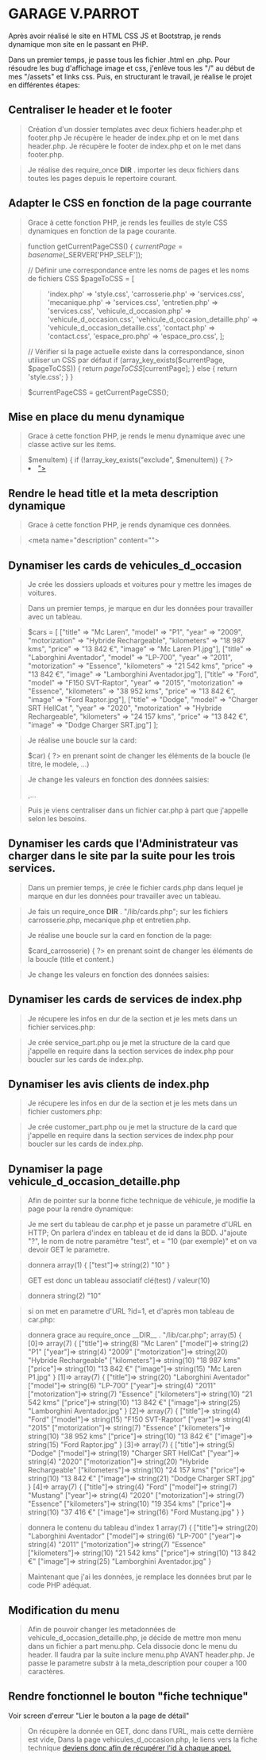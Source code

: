 # GARAGE V.PARROT

Après avoir réalisé le site en HTML CSS JS et Bootstrap, je rends dynamique mon site en le passant en PHP.

Dans un premier temps, je passe tous les fichier .html en .php.
Pour résoudre les bug d'affichage image et css, j'enlève tous les "/" au début de mes "/assets" et links css.
Puis, en structurant le travail, je réalise le projet en différentes étapes:

## Centraliser le header et le footer

> Création d'un dossier templates avec deux fichiers header.php et footer.php
> Je récupère le header de index.php et on le met dans header.php.
> Je récupère le footer de index.php et on le met dans footer.php.

> Je réalise des require_once **DIR** . importer les deux fichiers dans toutes les pages depuis le repertoire courant.

## Adapter le CSS en fonction de la page courrante

> Grace à cette fonction PHP, je rends les feuilles de style CSS dynamiques en fonction de la page courante.

> function getCurrentPageCSS()
> {
> $currentPage = basename($\_SERVER['PHP_SELF']);
>
> // Définir une correspondance entre les noms de pages et les noms de fichiers CSS
> $pageToCSS = [
>
> > 'index.php' => 'style.css',
> > 'carrosserie.php' => 'services.css',
> > 'mecanique.php' => 'services.css',
> > 'entretien.php' => 'services.css',
> > 'vehicule_d_occasion.php' => 'vehicule_d_occasion.css',
> > 'vehicule_d_occasion_detaille.php' => 'vehicule_d_occasion_detaille.css',
> > 'contact.php' => 'contact.css',
> > 'espace_pro.php' => 'espace_pro.css',
> > ];
>
> // Vérifier si la page actuelle existe dans la correspondance, sinon utiliser un CSS par défaut
> if (array_key_exists($currentPage, $pageToCSS)) {
>        return $pageToCSS[$currentPage];
> } else {
> return 'style.css';
> }
> }

> $currentPageCSS = getCurrentPageCSS();

## Mise en place du menu dynamique

> Grace à cette fonction PHP, je rends le menu dynamique avec une classe active sur les items.

> <?php foreach ($mainMenu as $key => $menuItem) {
>   if (!array_key_exists("exclude", $menuItem)) {
>   ?>
>   <li class="nav-item"><a href="<?= $key; ?>"
>   class="nav-link h2-h5 Red1 text-center
>   <?php if ($key === $currentPage) {
>   echo "active";
>  }
>   ?>"><?= $menuItem["menu_title"]; ?></a>
>   </li>
>   <?php }
>   } ?>

## Rendre le head title et la meta description dynamique

> Grace à cette fonction PHP, je rends dynamique ces données.

>    <title>
>        <?= $mainMenu[$currentPage]["head_title"]; ?>
>    </title>

>   <meta name="description" content="<?= $mainMenu[$currentPage]["meta_description"]; ?>">

## Dynamiser les cards de vehicules_d_occasion

> Je crée les dossiers uploads et voitures pour y mettre les images de voitures.

> Dans un premier temps, je marque en dur les données pour travailler avec un tableau.

> $cars = [
> ["title" => "Mc Laren", "model" => "P1", "year" => "2009", "motorization" => "Hybride Rechargeable", "kilometers" => "18 987 kms", "price" => "13 842 €", "image" => "Mc Laren P1.jpg"],
> ["title" => "Laborghini Aventador", "model" => "LP-700", "year" => "2011", "motorization" => "Essence", "kilometers" => "21 542 kms", "price" => "13 842 €", "image" => "Lamborghini Aventador.jpg"],
> ["title" => "Ford", "model" => "F150 SVT-Raptor", "year" => "2015", "motorization" => "Essence", "kilometers" => "38 952 kms", "price" => "13 842 €", "image" => "Ford Raptor.jpg"],
> ["title" => "Dodge", "model" => "Charger SRT HellCat ", "year" => "2020", "motorization" => "Hybride Rechargeable", "kilometers" => "24 157 kms", "price" => "13 842 €", "image" => "Dodge Charger SRT.jpg"]
> ];

> Je réalise une boucle sur la card:
>
> <?php foreach ($cars as $key => $car) { ?> en prenant soint de changer les éléments de la boucle (le titre, le modele, ...)

> Je change les valeurs en fonction des données saisies:
>
> <?= $car["title"] ?>
> <?= $car["model"] ?>
> <?= $car["year"] ?>,...

> Puis je viens centraliser dans un fichier car.php à part que j'appelle selon les besoins.

## Dynamiser les cards que l'Administrateur vas charger dans le site par la suite pour les trois services.

> Dans un premier temps, je crée le fichier cards.php dans lequel je marque en dur les données pour travailler avec un tableau.

> Je fais un require_once **DIR** . "/lib/cards.php"; sur les fichiers carrosserie.php, mecanique.php et entretien.php.

> Je réalise une boucle sur la card en fonction de la page:
>
> <?php foreach ($cards_carrosserie as $key => $card_carrosserie) { ?> en prenant soint de changer les éléments de la boucle (title et content.)

> Je change les valeurs en fonction des données saisies:
>
> <?= $card_carrosserie["title"] ?>
> <?= $card_carrosserie["content"] ?>

## Dynamiser les cards de services de index.php

> Je récupere les infos en dur de la section et je les mets dans un fichier services.php:

> Je crée service_part.php ou je met la structure de la card que j'appelle en require dans la section services de index.php pour boucler sur les cards de index.php.

## Dynamiser les avis clients de index.php

> Je récupere les infos en dur de la section et je les mets dans un fichier customers.php:

> Je crée customer_part.php ou je met la structure de la card que j'appelle en require dans la section services de index.php pour boucler sur les cards de index.php.

## Dynamiser la page vehicule_d_occasion_detaille.php

> Afin de pointer sur la bonne fiche technique de véhicule, je modifie la page pour la rendre dynamique:

> Je me sert du tableau de car.php et je passe un parametre d'URL en HTTP;
> On parlera d'index en tableau et de id dans la BDD.
> J"ajoute "?", le nom de notre paramètre "test", et = "10 (par exemple)" et on va devoir GET le parametre.

> <?php var_dump($_GET); ?> donnera array(1) { ["test"]=> string(2) "10" }
>
> GET est donc un tableau associatif clé(test) / valeur(10)

> <?php var_dump($_GET["test"]); ?> donnera string(2) "10"

> si on met en parametre d'URL ?id=1, et d'après mon tableau de car.php:

> <?php var_dump($cars); ?> donnera grace au require_once __DIR__ . "/lib/car.php"; array(5) { [0]=> array(7) { ["title"]=> string(8) "Mc Laren" ["model"]=> string(2) "P1" ["year"]=> string(4) "2009" ["motorization"]=> string(20) "Hybride Rechargeable" ["kilometers"]=> string(10) "18 987 kms" ["price"]=> string(10) "13 842 €" ["image"]=> string(15) "Mc Laren P1.jpg" } [1]=> array(7) { ["title"]=> string(20) "Laborghini Aventador" ["model"]=> string(6) "LP-700" ["year"]=> string(4) "2011" ["motorization"]=> string(7) "Essence" ["kilometers"]=> string(10) "21 542 kms" ["price"]=> string(10) "13 842 €" ["image"]=> string(25) "Lamborghini Aventador.jpg" } [2]=> array(7) { ["title"]=> string(4) "Ford" ["model"]=> string(15) "F150 SVT-Raptor" ["year"]=> string(4) "2015" ["motorization"]=> string(7) "Essence" ["kilometers"]=> string(10) "38 952 kms" ["price"]=> string(10) "13 842 €" ["image"]=> string(15) "Ford Raptor.jpg" } [3]=> array(7) { ["title"]=> string(5) "Dodge" ["model"]=> string(19) "Charger SRT HellCat" ["year"]=> string(4) "2020" ["motorization"]=> string(20) "Hybride Rechargeable" ["kilometers"]=> string(10) "24 157 kms" ["price"]=> string(10) "13 842 €" ["image"]=> string(21) "Dodge Charger SRT.jpg" } [4]=> array(7) { ["title"]=> string(4) "Ford" ["model"]=> string(7) "Mustang" ["year"]=> string(4) "2020" ["motorization"]=> string(7) "Essence" ["kilometers"]=> string(10) "19 354 kms" ["price"]=> string(10) "37 416 €" ["image"]=> string(16) "Ford Mustang.jpg" } }

> <?php var_dump($car); ?> donnera le contenu du tableau d'index 1 array(7) { ["title"]=> string(20) "Laborghini Aventador" ["model"]=> string(6) "LP-700" ["year"]=> string(4) "2011" ["motorization"]=> string(7) "Essence" ["kilometers"]=> string(10) "21 542 kms" ["price"]=> string(10) "13 842 €" ["image"]=> string(25) "Lamborghini Aventador.jpg" }

> Maintenant que j'ai les données, je remplace les données brut par le code PHP adéquat.

## Modification du menu

> Afin de pouvoir changer les metadonnées de vehicule_d_occasion_detaille.php, je décide de mettre mon menu dans un fichier a part menu.php.
> Cela dissocie donc le menu du header. Il faudra par la suite inclure menu.php AVANT header.php.
> Je passe le parametre substr à la meta_description pour couper a 100 caractères.

## Rendre fonctionnel le bouton "fiche technique"

Voir screen d'erreur "Lier le bouton a la page de détail"

> On récupère la donnée en GET, donc dans l'URL, mais cette dernière est vide,
> Dans la page vehicules_d_occasion.php, le liens vers la fiche technique <a href="vehicule_d_occasion_detaille.php>"> deviens donc <a href="vehicule_d_occasion_detaille.php?id=<? $key ?>"> afin de récupérer l'id à chaque appel.
